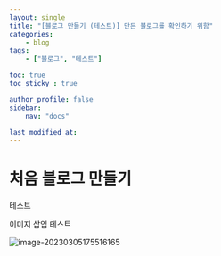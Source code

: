 ```yaml
---
layout: single
title: "[블로그 만들기 (테스트)] 만든 블로그를 확인하기 위함"
categories:
    - blog
tags: 
    - ["블로그", "테스트"]

toc: true
toc_sticky : true

author_profile: false
sidebar:
    nav: "docs"

last_modified_at:
---
```


# 처음 블로그 만들기
테스트

이미지 삽입 테스트

![image-20230305175516165]({{site.url}}/images/2023-03-05-first_blog/image-20230305175516165.png)

